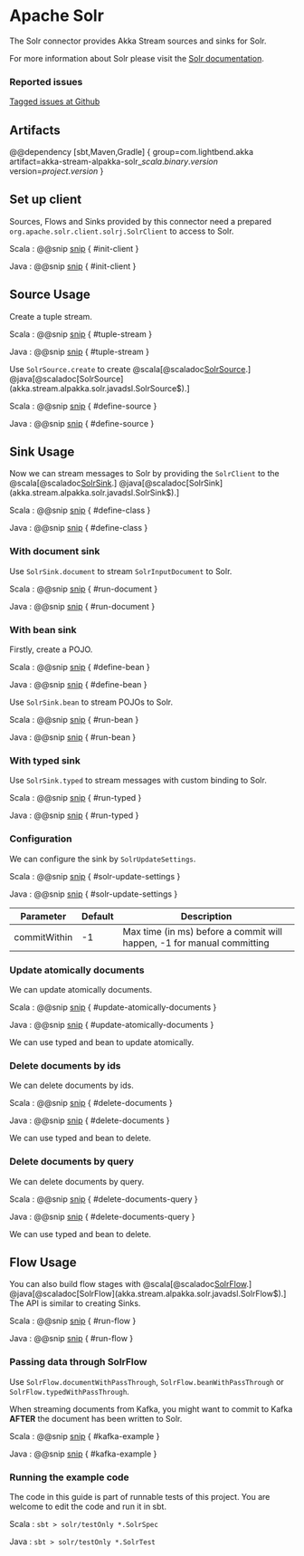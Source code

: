# Apache Solr

The Solr connector provides Akka Stream sources and sinks for Solr.

For more information about Solr please visit the [Solr documentation](http://lucene.apache.org/solr/resources.html).

### Reported issues

[Tagged issues at Github](https://github.com/akka/alpakka/labels/p%3Asolr)

## Artifacts

@@dependency [sbt,Maven,Gradle] {
  group=com.lightbend.akka
  artifact=akka-stream-alpakka-solr_$scala.binary.version$
  version=$project.version$
}

## Set up client

Sources, Flows and Sinks provided by this connector need a prepared `org.apache.solr.client.solrj.SolrClient` to
access to Solr.


Scala
: @@snip [snip](/solr/src/test/scala/akka/stream/alpakka/solr/SolrSpec.scala) { #init-client }

Java
: @@snip [snip](/solr/src/test/java/akka/stream/alpakka/solr/SolrTest.java) { #init-client }


## Source Usage

Create a tuple stream.

Scala
: @@snip [snip](/solr/src/test/scala/akka/stream/alpakka/solr/SolrSpec.scala) { #tuple-stream }

Java
: @@snip [snip](/solr/src/test/java/akka/stream/alpakka/solr/SolrTest.java) { #tuple-stream }


Use `SolrSource.create` to create 
@scala[@scaladoc[SolrSource](akka.stream.alpakka.solr.scaladsl.SolrSource$).]
@java[@scaladoc[SolrSource](akka.stream.alpakka.solr.javadsl.SolrSource$).]


Scala
: @@snip [snip](/solr/src/test/scala/akka/stream/alpakka/solr/SolrSpec.scala) { #define-source }

Java
: @@snip [snip](/solr/src/test/java/akka/stream/alpakka/solr/SolrTest.java) { #define-source }

## Sink Usage

Now we can stream messages to Solr by providing the `SolrClient` to the
@scala[@scaladoc[SolrSink](akka.stream.alpakka.solr.scaladsl.SolrSink$).]
@java[@scaladoc[SolrSink](akka.stream.alpakka.solr.javadsl.SolrSink$).]


Scala
: @@snip [snip](/solr/src/test/scala/akka/stream/alpakka/solr/SolrSpec.scala) { #define-class }

Java
: @@snip [snip](/solr/src/test/java/akka/stream/alpakka/solr/SolrTest.java) { #define-class }

### With document sink

Use `SolrSink.document` to stream `SolrInputDocument` to Solr.


Scala
: @@snip [snip](/solr/src/test/scala/akka/stream/alpakka/solr/SolrSpec.scala) { #run-document }

Java
: @@snip [snip](/solr/src/test/java/akka/stream/alpakka/solr/SolrTest.java) { #run-document }

### With bean sink

Firstly, create a POJO.

Scala
: @@snip [snip](/solr/src/test/scala/akka/stream/alpakka/solr/SolrSpec.scala) { #define-bean }

Java
: @@snip [snip](/solr/src/test/java/akka/stream/alpakka/solr/SolrTest.java) { #define-bean }

Use `SolrSink.bean` to stream POJOs to Solr.


Scala
: @@snip [snip](/solr/src/test/scala/akka/stream/alpakka/solr/SolrSpec.scala) { #run-bean }

Java
: @@snip [snip](/solr/src/test/java/akka/stream/alpakka/solr/SolrTest.java) { #run-bean }

### With typed sink

Use `SolrSink.typed` to stream messages with custom binding to Solr.


Scala
: @@snip [snip](/solr/src/test/scala/akka/stream/alpakka/solr/SolrSpec.scala) { #run-typed }

Java
: @@snip [snip](/solr/src/test/java/akka/stream/alpakka/solr/SolrTest.java) { #run-typed }

### Configuration

We can configure the sink by `SolrUpdateSettings`.


Scala
: @@snip [snip](/solr/src/test/scala/akka/stream/alpakka/solr/SolrSpec.scala) { #solr-update-settings }

Java
: @@snip [snip](/solr/src/test/java/akka/stream/alpakka/solr/SolrTest.java) { #solr-update-settings }


| Parameter           | Default | Description                                                                                            |
| ------------------- | ------- | ------------------------------------------------------------------------------------------------------ | 
| commitWithin        | -1      | Max time (in ms) before a commit will happen, -1 for manual committing |

### Update atomically documents

We can update atomically documents.

Scala
: @@snip [snip](/solr/src/test/scala/akka/stream/alpakka/solr/SolrSpec.scala) { #update-atomically-documents }

Java
: @@snip [snip](/solr/src/test/java/akka/stream/alpakka/solr/SolrTest.java) { #update-atomically-documents }

We can use typed and bean to update atomically.

### Delete documents by ids

We can delete documents by ids.

Scala
: @@snip [snip](/solr/src/test/scala/akka/stream/alpakka/solr/SolrSpec.scala) { #delete-documents }

Java
: @@snip [snip](/solr/src/test/java/akka/stream/alpakka/solr/SolrTest.java) { #delete-documents }

We can use typed and bean to delete.

### Delete documents by query

We can delete documents by query.

Scala
: @@snip [snip](/solr/src/test/scala/akka/stream/alpakka/solr/SolrSpec.scala) { #delete-documents-query }

Java
: @@snip [snip](/solr/src/test/java/akka/stream/alpakka/solr/SolrTest.java) { #delete-documents-query }

We can use typed and bean to delete.



## Flow Usage

You can also build flow stages with
@scala[@scaladoc[SolrFlow](akka.stream.alpakka.solr.scaladsl.SolrFlow$).]
@java[@scaladoc[SolrFlow](akka.stream.alpakka.solr.javadsl.SolrFlow$).]
The API is similar to creating Sinks.

Scala
: @@snip [snip](/solr/src/test/scala/akka/stream/alpakka/solr/SolrSpec.scala) { #run-flow }

Java
: @@snip [snip](/solr/src/test/java/akka/stream/alpakka/solr/SolrTest.java) { #run-flow }

### Passing data through SolrFlow

Use `SolrFlow.documentWithPassThrough`, `SolrFlow.beanWithPassThrough` or `SolrFlow.typedWithPassThrough`.

When streaming documents from Kafka, you might want to commit to Kafka **AFTER** the document has been written to Solr.

Scala
: @@snip [snip](/solr/src/test/scala/akka/stream/alpakka/solr/SolrSpec.scala) { #kafka-example }

Java
: @@snip [snip](/solr/src/test/java/akka/stream/alpakka/solr/SolrTest.java) { #kafka-example }


### Running the example code

The code in this guide is part of runnable tests of this project. You are welcome to edit the code and run it in sbt.

Scala
:   ```
    sbt
    > solr/testOnly *.SolrSpec
    ```

Java
:   ```
    sbt
    > solr/testOnly *.SolrTest
    ```
